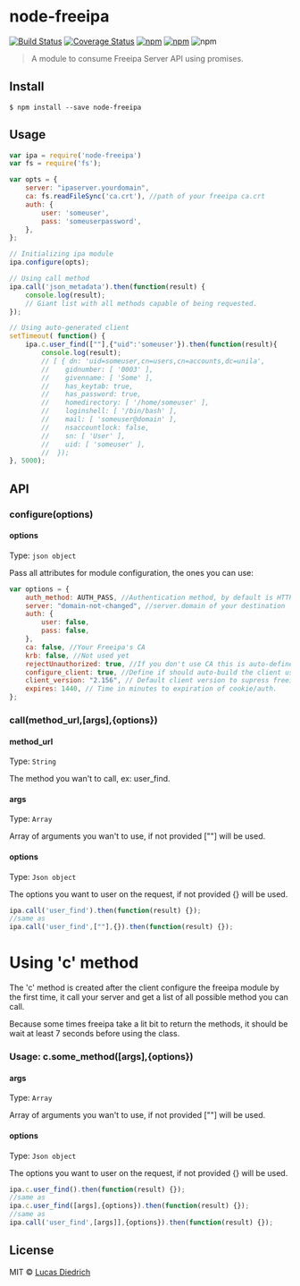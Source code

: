 # node-freeipa

[![Build Status](https://travis-ci.org/lucasdiedrich/node-freeipa.svg?branch=master)](https://travis-ci.org/lucasdiedrich/node-freeipa)
[![Coverage Status](https://coveralls.io/repos/github/lucasdiedrich/node-freeipa/badge.svg)](https://coveralls.io/github/lucasdiedrich/node-freeipa)
[![npm](https://img.shields.io/npm/dw/localeval.svg)](https://www.npmjs.com/package/node-freeipa)
[![npm](https://img.shields.io/npm/v/npm.svg)](https://www.npmjs.com/package/node-freeipa)
![npm](https://img.shields.io/npm/l/express.svg)

> A module to consume Freeipa Server API using promises.


## Install

```
$ npm install --save node-freeipa
```

## Usage

```js
var ipa = require('node-freeipa')
var fs = require('fs');

var opts = {
	server: "ipaserver.yourdomain",
	ca: fs.readFileSync('ca.crt'), //path of your freeipa ca.crt
	auth: {
		user: 'someuser',
		pass: 'someuserpassword',
	},
};

// Initializing ipa module
ipa.configure(opts);

// Using call method
ipa.call('json_metadata').then(function(result) {
 	console.log(result);
 	// Giant list with all methods capable of being requested.
});

// Using auto-generated client
setTimeout( function() {
	ipa.c.user_find([""],{"uid":'someuser'}).then(function(result){
		console.log(result);
		// [ { dn: 'uid=someuser,cn=users,cn=accounts,dc=unila',
		//    gidnumber: [ '0003' ],
		//    givenname: [ 'Some' ],
		//    has_keytab: true,
		//    has_password: true,
		//    homedirectory: [ '/home/someuser' ],
		//    loginshell: [ '/bin/bash' ],
		//    mail: [ 'someuser@domain' ],
		//    nsaccountlock: false,
		//    sn: [ 'User' ],
		//    uid: [ 'someuser' ],
		//	});
}, 5000);

```


## API

### configure(options)

#### options

Type: `json object`

Pass all attributes for module configuration, the ones you can use:
```js
var options = {
	auth_method: AUTH_PASS, //Authentication method, by default is HTTP
	server: "domain-not-changed", //server.domain of your destination
	auth: {
		user: false,
		pass: false,
	},
	ca: false, //Your Freeipa's CA
	krb: false, //Not used yet
	rejectUnauthorized: true, //If you don't use CA this is auto-defined as false.
	configure_client: true, //Define if should auto-build the client using json api.
	client_version: "2.156", // Default client version to supress freeipa warning message.
	expires: 1440, // Time in minutes to expiration of cookie/auth.
};
```

### call(method_url,[args],{options})

#### method_url

Type: `String`

The method you wan't to call, ex: user_find.

#### args

Type: `Array`

Array of arguments you wan't to use, if not provided [""] will be used.

#### options

Type: `Json object`

The options you want to user on the request, if not provided {} will be used.

```js
ipa.call('user_find').then(function(result) {});
//same as
ipa.call('user_find',[""],{}).then(function(result) {});
```

# Using 'c' method
The 'c' method is created after the client configure the freeipa module by the first time, it call your server and get a list of all possible method you can call.

Because some times freeipa take a lit bit to return the methods, it should be wait at least 7 seconds before using the class.
### Usage: c.some_method([args],{options})

#### args

Type: `Array`

Array of arguments you wan't to use, if not provided [""] will be used.

#### options

Type: `Json object`

The options you want to user on the request, if not provided {} will be used.

```js
ipa.c.user_find().then(function(result) {});
//same as
ipa.c.user_find([args],{options}).then(function(result) {});
//same as
ipa.call('user_find',[args]],{options}).then(function(result) {});
```

## License

MIT © [Lucas Diedrich](https://github.com/lucasdiedrich)
